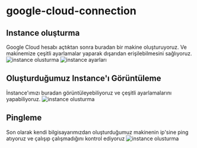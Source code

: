 # google-cloud-connection

## Instance oluşturma
 Google Cloud hesabı açtıktan sonra buradan bir makine oluşturuyoruz.
 Ve makinemize çeşitli ayarlamalar yaparak dışarıdan erişilebilmesini sağlıyoruz.
![instance olusturma](https://github.com/asmeydan/google-cloud-connection/blob/main/Ekran%20Resmi%202025-07-01%2013.26.39.png)
![instance ayarları](https://raw.githubusercontent.com/asmeydan/google-cloud-connection/refs/heads/main/Ekran%20Resmi%202025-07-01%2013.30.30.png)

## Oluşturduğumuz Instance'ı Görüntüleme
 İnstance'ımızı buradan görüntüleyebiliyoruz ve çeşitli ayarlamalarını yapabiliyoruz.
![instance olusturma](https://raw.githubusercontent.com/asmeydan/google-cloud-connection/refs/heads/main/Ekran%20Resmi%202025-07-01%2013.31.47.png)

## Pingleme
Son olarak kendi bilgisayarımızdan oluşturduğumuz makinenin ip'sine ping atıyoruz ve çalışıp çalışmadığını kontrol ediyoruz
![instance olusturma](https://raw.githubusercontent.com/asmeydan/google-cloud-connection/refs/heads/main/Ekran%20Resmi%202025-07-01%2013.48.09.png)

